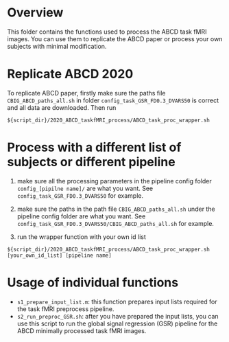 # Overview
This folder contains the functions used to process the ABCD task fMRI images. You can use them to replicate the ABCD paper or process your own subjects with minimal modification.

# Replicate ABCD 2020
To replicate ABCD paper, firstly make sure the paths file `CBIG_ABCD_paths_all.sh` in folder `config_task_GSR_FD0.3_DVARS50` is correct and all data are downloaded. Then run
```
${script_dir}/2020_ABCD_taskfMRI_process/ABCD_task_proc_wrapper.sh
```

# Process with a different list of subjects or different pipeline
1. make sure all the processing parameters in the pipeline config folder `config_[pipilne name]/` are what you want. See `config_task_GSR_FD0.3_DVARS50` for example.
1. make sure the paths in the path file `CBIG_ABCD_paths_all.sh` under the pipeline config folder are what you want. See `config_task_GSR_FD0.3_DVARS50/CBIG_ABCD_paths_all.sh` for example.

3. run the wrapper function with your own id list
```
${script_dir}/2020_ABCD_taskfMRI_process/ABCD_task_proc_wrapper.sh [your_own_id_list] [pipeline name]
```

# Usage of individual functions
* `s1_prepare_input_list.m`: this function prepares input lists required for the task fMRI preprocess pipeline.
* `s2_run_preproc_GSR.sh`: after you have prepared the input lists, you can use this script to run the global signal regression (GSR) pipeline for the ABCD minimally processed task fMRI images.

